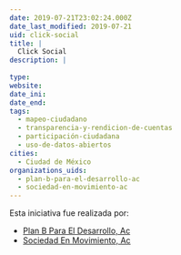 ```yaml
---
date: 2019-07-21T23:02:24.000Z
date_last_modified: 2019-07-21
uid: click-social
title: |
  Click Social
description: |
  
type: 
website: 
date_ini: 
date_end: 
tags:
  - mapeo-ciudadano
  - transparencia-y-rendicion-de-cuentas
  - participación-ciudadana
  - uso-de-datos-abiertos
cities: 
  - Ciudad de México
organizations_uids:
  - plan-b-para-el-desarrollo-ac
  - sociedad-en-movimiento-ac
---
```


Esta iniciativa fue realizada por:

- [Plan B Para El Desarrollo, Ac](/organizaciones/plan-b-para-el-desarrollo-ac)
- [Sociedad En Movimiento, Ac](/organizaciones/sociedad-en-movimiento-ac)
